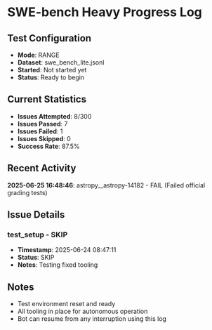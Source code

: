 # SWE-bench Heavy Progress Log

## Test Configuration
- **Mode**: RANGE
- **Dataset**: swe_bench_lite.jsonl
- **Started**: Not started yet
- **Status**: Ready to begin

## Current Statistics
- **Issues Attempted**: 8/300
- **Issues Passed**: 7
- **Issues Failed**: 1
- **Issues Skipped**: 0
- **Success Rate**: 87.5%

## Recent Activity
**2025-06-25 16:48:46**: astropy__astropy-14182 - FAIL (Failed official grading tests)

## Issue Details
### test_setup - SKIP
- **Timestamp**: 2025-06-24 08:47:11
- **Status**: SKIP
- **Notes**: Testing fixed tooling


## Notes
- Test environment reset and ready
- All tooling in place for autonomous operation
- Bot can resume from any interruption using this log
